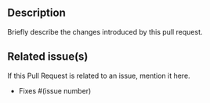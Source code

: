 
## Description

Briefly describe the changes introduced by this pull request.

## Related issue(s)

If this Pull Request is related to an issue, mention it here.
- Fixes #(issue number)